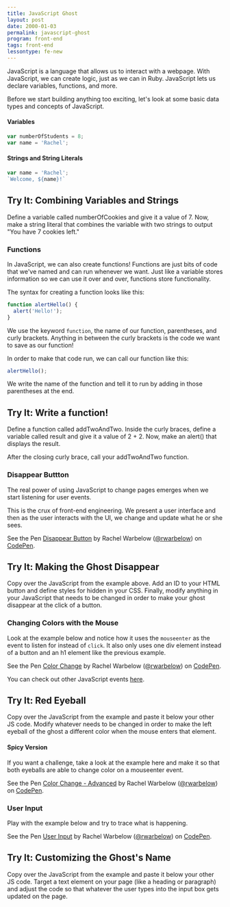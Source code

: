```yaml
---
title: JavaScript Ghost
layout: post
date: 2000-01-03
permalink: javascript-ghost
program: front-end
tags: front-end
lessontype: fe-new
---
```


JavaScript is a language that allows us to interact with a webpage. With JavaScript, we can create logic, just as we can in Ruby. JavaScript lets us declare variables, functions, and more.

Before we start building anything too exciting, let's look at some basic data types and concepts of JavaScript.

#### Variables 

```js
var numberOfStudents = 8;
var name = 'Rachel';
```

#### Strings and String Literals

```js
var name = 'Rachel';
`Welcome, ${name}!`
```

<div class="try-it">
<h2>Try It: Combining Variables and Strings</h2>

<p>Define a variable called numberOfCookies and give it a value of 7. Now, make a string literal that combines the variable with two strings to output "You have 7 cookies left."</p>
</div>  

### Functions

In JavaScript, we can also create functions! Functions are just bits of code that we've named and can run whenever we want. Just like a variable stores information so we can use it over and over, functions store functionality.

The syntax for creating a function looks like this:

```js
function alertHello() {
  alert('Hello!');
}
```

We use the keyword `function`, the name of our function, parentheses, and curly brackets. Anything in between the curly brackets is the code we want to save as our function!

In order to make that code run, we can call our function like this:

```js
alertHello();
```

We write the name of the function and tell it to run by adding in those parentheses at the end.

<div class="try-it">
<h2>Try It: Write a function!</h2>

<p>Define a function called addTwoAndTwo. Inside the curly braces, define a variable called result and give it a value of 2 + 2. Now, make an alert() that displays the result.</p>

<p>After the closing curly brace, call your addTwoAndTwo function.</p>
</div>  

### Disappear Buttton

The real power of using JavaScript to change pages emerges when we start listening for user events.

This is the crux of front-end engineering. We present a user interface and then as the user interacts with the UI, we change and update what he or she sees.

<p data-height="276" data-theme-id="0" data-slug-hash="oaVwrQ" data-default-tab="js,result" data-user="rwarbelow" data-pen-title="Disappear Button" class="codepen">See the Pen <a href="https://codepen.io/rwarbelow/pen/oaVwrQ/">Disappear Button</a> by Rachel Warbelow (<a href="https://codepen.io/rwarbelow">@rwarbelow</a>) on <a href="https://codepen.io">CodePen</a>.</p>
<script async src="https://static.codepen.io/assets/embed/ei.js"></script>

<div class="try-it">
<h2>Try It: Making the Ghost Disappear</h2>

<p>Copy over the JavaScript from the example above. Add an ID to your HTML button and define styles for hidden in your CSS. Finally, modify anything in your JavaScript that needs to be changed in order to make your ghost disappear at the click of a button.</p>
</div>  

### Changing Colors with the Mouse

Look at the example below and notice how it uses the `mouseenter` as the event to listen for instead of `click`. It also only uses one div element instead of a button and an h1 element like the previous example. 

<p data-height="257" data-theme-id="0" data-slug-hash="WamEQo" data-default-tab="js,result" data-user="rwarbelow" data-pen-title="Color Change" class="codepen">See the Pen <a href="https://codepen.io/rwarbelow/pen/WamEQo/">Color Change</a> by Rachel Warbelow (<a href="https://codepen.io/rwarbelow">@rwarbelow</a>) on <a href="https://codepen.io">CodePen</a>.</p>
<script async src="https://static.codepen.io/assets/embed/ei.js"></script>

You can check out other JavaScript events [here](https://developer.mozilla.org/en-US/docs/Web/Events). 

<div class="try-it">
<h2>Try It: Red Eyeball</h2>

<p>Copy over the JavaScript from the example and paste it below your other JS code. Modify whatever needs to be changed in order to make the left eyeball of the ghost a different color when the mouse enters that element.</p>
</div>  

#### Spicy Version

If you want a challenge, take a look at the example here and make it so that both eyeballs are able to change color on a mouseenter event. 

<p data-height="266" data-theme-id="0" data-slug-hash="ZqPJOv" data-default-tab="js,result" data-user="rwarbelow" data-pen-title="Color Change - Advanced" class="codepen">See the Pen <a href="https://codepen.io/rwarbelow/pen/ZqPJOv/">Color Change - Advanced</a> by Rachel Warbelow (<a href="https://codepen.io/rwarbelow">@rwarbelow</a>) on <a href="https://codepen.io">CodePen</a>.</p>
<script async src="https://static.codepen.io/assets/embed/ei.js"></script>


### User Input

Play with the example below and try to trace what is happening. 

<p data-height="277" data-theme-id="0" data-slug-hash="dgrzWB" data-default-tab="js,result" data-user="rwarbelow" data-pen-title="User Input" class="codepen">See the Pen <a href="https://codepen.io/rwarbelow/pen/dgrzWB/">User Input</a> by Rachel Warbelow (<a href="https://codepen.io/rwarbelow">@rwarbelow</a>) on <a href="https://codepen.io">CodePen</a>.</p>
<script async src="https://static.codepen.io/assets/embed/ei.js"></script>

<div class="try-it">
<h2>Try It: Customizing the Ghost's Name</h2>

<p>Copy over the JavaScript from the example and paste it below your other JS code. Target a text element on your page (like a heading or paragraph) and adjust the code so that whatever the user types into the input box gets updated on the page.</p>
</div>  
